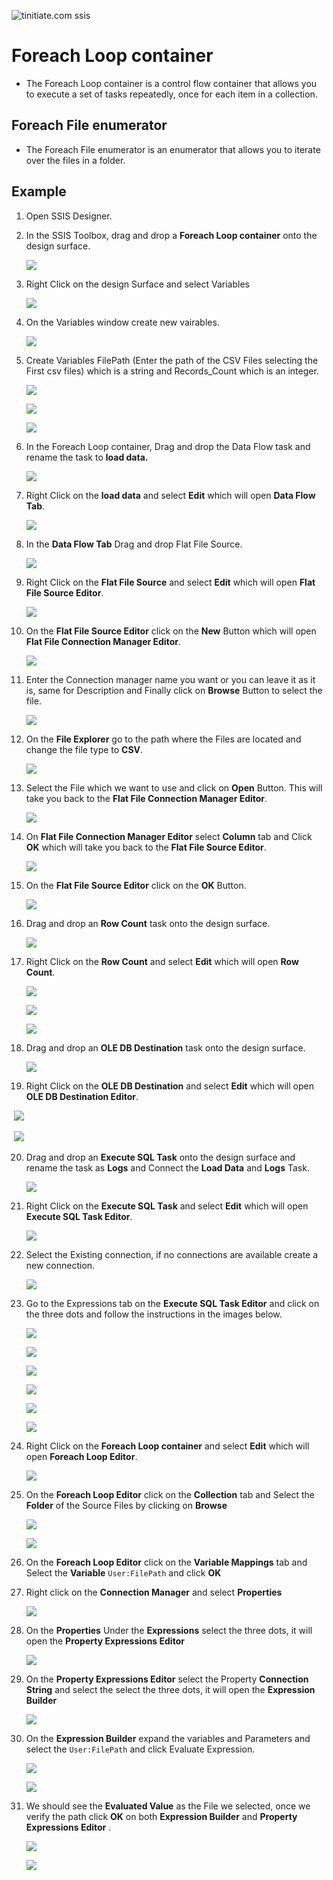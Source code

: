  ![tinitiate.com ssis](/images/tiniaitessis.png)

# Foreach Loop container

* The Foreach Loop container is a control flow container that allows you to execute a set of tasks repeatedly, once for each item in a collection.

## Foreach File enumerator

* The Foreach File enumerator is an enumerator that allows you to iterate over the files in a folder.

## Example

1. Open SSIS Designer.

2. In the SSIS Toolbox, drag and drop a **Foreach Loop container** onto the design surface.

   ![](/images/foreachloop/foreachloop_1.png)

3. Right Click on the design Surface and select Variables

   ![](/images/foreachloop/foreachloop_2.png)

4. On the Variables window create new vairables.

   ![](/images/foreachloop/foreachloop_3.png)

5. Create Variables FilePath (Enter the path of the CSV Files selecting the First csv files) which is a string and Records_Count which is an integer.

   ![](/images/foreachloop/foreachloop_4.png)

   ![](/images/foreachloop/foreachloop_5.png)

   ![](/images/foreachloop/foreachloop_6.png)

6. In the Foreach Loop container, Drag and drop the Data Flow task and rename the task to **load data.**

   ![](/images/foreachloop/foreachloop_7.png)

7. Right Click on the **load data** and select **Edit** which will open **Data Flow Tab**.

   ![](/images/foreachloop/foreachloop_8.png)

8. In the  **Data Flow Tab** Drag and drop Flat File Source.

   ![](/images/flat_file.png)

9. Right Click on the **Flat File Source** and select **Edit** which will open **Flat File Source Editor**.

   ![](/images/flat_file_2.png)

10. On the **Flat File Source Editor** click on the **New** Button which will open **Flat File Connection Manager Editor**.

    ![](/images/flat_file_2.png)

11. Enter the Connection manager name you want or you can leave it as it is, same for Description and Finally click on **Browse** Button to select the file.

    ![](/images/flat_file_4.png)

12. On the **File Explorer** go to the path where the Files are located and change the file type to **CSV**.

    ![](/images/flat_file_5.png)

13. Select the File which we want to use and click on **Open** Button. This will take you back to the **Flat File Connection Manager Editor**.

    ![](/images/flat_file_6.png)

14. On **Flat File Connection Manager Editor**  select **Column** tab and Click **OK** which will take you back to the **Flat File Source Editor**.

    ![](/images/flat_file_7.png)

15. On the **Flat File Source Editor** click on the **OK** Button.

    ![](/images/flat_file_8.png)

16. Drag and drop an **Row Count** task onto the design surface.

    ![](/images/foreachloop/row_count.png)

17. Right Click on the **Row Count** and select **Edit** which will open **Row Count**.

    ![](/images/foreachloop/row_count_1.png)

    ![](/images/foreachloop/row_count_2.png)

    ![](/images/foreachloop/row_count_3.png)

18. Drag and drop an **OLE DB Destination** task onto the design surface.

    ![](/images/foreachloop/OLEDB-Destination.png)

19. Right Click on the **OLE DB Destination** and select **Edit** which will open **OLE DB Destination Editor**.

​	   ![](/images/foreachloop/OLEDB-Destination-Editor.png)

​	   ![](/images/foreachloop/OLEDB-Destination-Editor_2.png)

20. Drag and drop an **Execute SQL Task** onto the design surface and rename the task as **Logs** and Connect the **Load Data** and **Logs** Task.

    ![](/images/foreachloop/foreachloop_10.png)

21. Right Click on the  **Execute SQL Task** and select **Edit** which will open **Execute SQL Task Editor**.

    ![](/images/foreachloop/foreachloop_11.png)

22. Select the Existing connection, if no connections are available create a new connection.

    ![](/images/foreachloop/foreachloop_12.png)

23. Go to the Expressions tab on the **Execute SQL Task Editor** and click on the three dots and follow the instructions in the images below. 

    ![](/images/foreachloop/foreachloop_13.png)

    ![](/images/foreachloop/foreachloop_14.png)

    ![](/images/foreachloop/foreachloop_15.png)

    ![](/images/foreachloop/foreachloop_16.png)

    ![](/images/foreachloop/foreachloop_17.png)

    ![](/images/foreachloop/foreachloop_18.png)

24. Right Click on the  **Foreach Loop container**  and select **Edit** which will open **Foreach Loop Editor**.

    ![](/images/foreachloop/foreachloop_19.png)

25. On the **Foreach Loop Editor** click on the **Collection** tab and Select the **Folder** of the Source Files by clicking on **Browse**

    ![](/images/foreachloop/foreachloop_20.png)

    ![](/images/foreachloop/foreachloop_21.png)

26. On the **Foreach Loop Editor** click on the **Variable Mappings** tab and Select the **Variable**  `User:FilePath` and click **OK**

27. Right click on the **Connection Manager** and select **Properties**

    ![](/images/foreachloop/Connection_manager_properties.png)

28. On the **Properties** Under the **Expressions** select the three dots, it will open the **Property Expressions Editor**

    ![](/images/foreachloop/Connection_manager_properties_1.png)

29. On the **Property Expressions Editor** select the Property **Connection String** and select the select the three dots, it will open the **Expression Builder**

    ![](/images/foreachloop/Connection_manager_properties_2.png)

30. On the **Expression Builder** expand the variables and Parameters and select the `User:FilePath` and click Evaluate Expression.

    ![](/images/foreachloop/Connection_manager_properties_3.png)

    ![](/images/foreachloop/Connection_manager_properties_4.png)

31. We should see the **Evaluated Value** as the File we selected, once we verify the path click **OK** on both **Expression Builder** and  **Property Expressions Editor** .

    ![](/images/foreachloop/Connection_manager_properties_5.png)

    ![](/images/foreachloop/Connection_manager_properties_6.png)